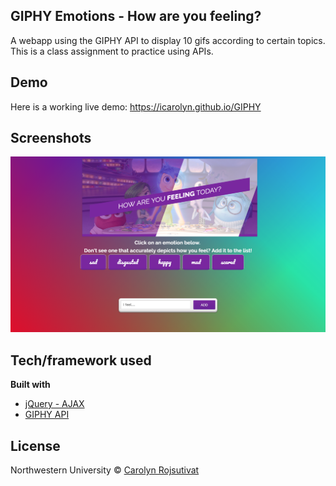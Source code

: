 ## GIPHY Emotions - How are you feeling?
A webapp using the GIPHY API to display 10 gifs according to certain topics. This is a class assignment to practice using APIs.

## Demo
Here is a working live demo: https://icarolyn.github.io/GIPHY
 
## Screenshots
![](assets/screencapture-file-Users-carolynrojsutivat-Desktop-code-GIPHY-index-html-2018-03-27-02_04_19.png)

## Tech/framework used

<b>Built with</b>
- [jQuery - AJAX](https://jquery.com)
- [GIPHY API](https://developers.giphy.com)

## License

Northwestern University © [Carolyn Rojsutivat]()